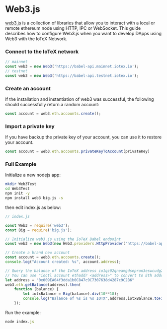 # Web3.js

[web3.js](https://web3js.readthedocs.io/en/v1.2.11/) is a collection of libraries that allow you to interact with a local or remote ethereum node using HTTP, IPC or WebSocket. This guide describes how to configure Web3.js when you want to develop DApps using Web3 with the IoTeX Network.

### Connect to the IoTeX network <a id="connect-to-bsc-network"></a>

```javascript
// mainnet 
const web3 = new Web3('https://babel-api.mainnet.iotex.io');
// testnet
const web3 = new Web3('https://babel-api.testnet.iotex.io');
```

### Create an account <a id="set-up-account"></a>

If the installation and instantiation of web3 was successful, the following should successfully return a random account:

```javascript
const account = web3.eth.accounts.create();
```

### Import a private key <a id="recover-account"></a>

If you have backup the private key of your account, you can use it to restore your account.

```javascript
const account = web3.eth.accounts.privateKeyToAccount(privateKey)
```

### Full Example <a id="full-example"></a>

Initialize a new nodejs app:

```bash
mkdir Web3Test
cd Web3Test
npm init -y
npm install web3 big.js -s
```

then edit index.js as below:

```javascript
// index.js

const Web3 = require('web3');
const Big = require('big.js');

// Initialize web3.js using the IoTeX Babel endpoint
const web3 = new Web3(new Web3.providers.HttpProvider("https://babel-api.testnet.iotex.io"));

// Create a brand new account
const account = web3.eth.accounts.create();
console.log("Account created: %s", account.address);

// Query the balance of the IoTeX address io1qz02qneamgdseprun3eswcudg2runs4kwpv842
// You can use "ioctl account ethaddr <address>" to convert to Eth address format:
let address = "0x009EA04f3dda1b0C847c9C7307638d4287c9C2B6"
web3.eth.getBalance(address).then(
    function (balance) {
        let iotxBalance = Big(balance).div(10**18);
        console.log("Balance of %s is %s IOTX",address,iotxBalance.toFixed(18))
    });  
```

Run the example:

```javascript
node index.js
```

